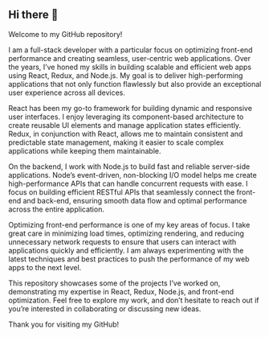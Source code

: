 ## Hi there 👋

Welcome to my GitHub repository!

I am a full-stack developer with a particular focus on optimizing front-end performance and creating seamless, user-centric web applications. Over the years, I’ve honed my skills in building scalable and efficient web apps using React, Redux, and Node.js. My goal is to deliver high-performing applications that not only function flawlessly but also provide an exceptional user experience across all devices.

React has been my go-to framework for building dynamic and responsive user interfaces. I enjoy leveraging its component-based architecture to create reusable UI elements and manage application states efficiently. Redux, in conjunction with React, allows me to maintain consistent and predictable state management, making it easier to scale complex applications while keeping them maintainable.

On the backend, I work with Node.js to build fast and reliable server-side applications. Node’s event-driven, non-blocking I/O model helps me create high-performance APIs that can handle concurrent requests with ease. I focus on building efficient RESTful APIs that seamlessly connect the front-end and back-end, ensuring smooth data flow and optimal performance across the entire application.

Optimizing front-end performance is one of my key areas of focus. I take great care in minimizing load times, optimizing rendering, and reducing unnecessary network requests to ensure that users can interact with applications quickly and efficiently. I am always experimenting with the latest techniques and best practices to push the performance of my web apps to the next level.

This repository showcases some of the projects I’ve worked on, demonstrating my expertise in React, Redux, Node.js, and front-end optimization. Feel free to explore my work, and don’t hesitate to reach out if you’re interested in collaborating or discussing new ideas.

Thank you for visiting my GitHub!
